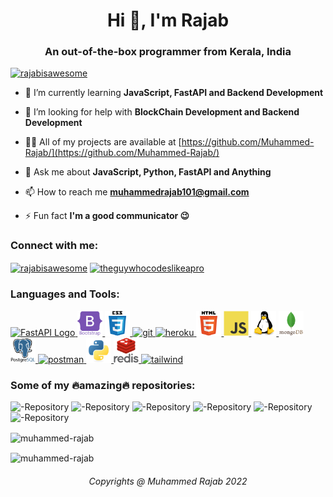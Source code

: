 <h1 align="center">Hi 👋, I'm Rajab</h1>
<h3 align="center">An out-of-the-box programmer from Kerala, India</h3>

<p align="left"> <a href="https://twitter.com/rajabisawesome" target="blank"><img src="https://img.shields.io/twitter/follow/rajabisawesome?logo=twitter&style=for-the-badge" alt="rajabisawesome" /></a> </p>

- 🌱 I’m currently learning **JavaScript, FastAPI and Backend Development**

- 🤝 I’m looking for help with **BlockChain Development and Backend Development**

- 👨‍💻 All of my projects are available at [https://github.com/Muhammed-Rajab/](https://github.com/Muhammed-Rajab/)

- 💬 Ask me about **JavaScript, Python, FastAPI and Anything**

- 📫 How to reach me **muhammedrajab101@gmail.com**

- ⚡ Fun fact **I'm a good communicator 😉**

<h3 align="left">Connect with me:</h3>
<p align="left">
<a href="https://twitter.com/rajabisawesome" target="blank"><img align="center" src="https://raw.githubusercontent.com/rahuldkjain/github-profile-readme-generator/master/src/images/icons/Social/twitter.svg" alt="rajabisawesome" height="30" width="40" /></a>
<a href="https://instagram.com/theguywhocodeslikeapro" target="blank"><img align="center" src="https://raw.githubusercontent.com/rahuldkjain/github-profile-readme-generator/master/src/images/icons/Social/instagram.svg" alt="theguywhocodeslikeapro" height="30" width="40" /></a>
</p>


<h3 align="left">Languages and Tools:</h3>


<p align="left">
<a href="https://fastapi.tiangolo.com/" target="_blank" rel="noreferrer">
<img src="https://fastapi.tiangolo.com/img/icon-white.svg" alt="FastAPI Logo" width="40" height="40"> 
<a href="https://getbootstrap.com" target="_blank" rel="noreferrer"> 
<img src="https://raw.githubusercontent.com/devicons/devicon/master/icons/bootstrap/bootstrap-plain-wordmark.svg" alt="bootstrap" width="40" height="40"/> </a> <a href="https://www.w3schools.com/css/" target="_blank" rel="noreferrer"> <img src="https://raw.githubusercontent.com/devicons/devicon/master/icons/css3/css3-original-wordmark.svg" alt="css3" width="40" height="40"/> </a> <a href="https://git-scm.com/" target="_blank" rel="noreferrer"> <img src="https://www.vectorlogo.zone/logos/git-scm/git-scm-icon.svg" alt="git" width="40" height="40"/> </a> <a href="https://heroku.com" target="_blank" rel="noreferrer"> <img src="https://www.vectorlogo.zone/logos/heroku/heroku-icon.svg" alt="heroku" width="40" height="40"/> </a> <a href="https://www.w3.org/html/" target="_blank" rel="noreferrer"> <img src="https://raw.githubusercontent.com/devicons/devicon/master/icons/html5/html5-original-wordmark.svg" alt="html5" width="40" height="40"/> </a> <a href="https://developer.mozilla.org/en-US/docs/Web/JavaScript" target="_blank" rel="noreferrer"> <img src="https://raw.githubusercontent.com/devicons/devicon/master/icons/javascript/javascript-original.svg" alt="javascript" width="40" height="40"/> </a> <a href="https://www.linux.org/" target="_blank" rel="noreferrer"> <img src="https://raw.githubusercontent.com/devicons/devicon/master/icons/linux/linux-original.svg" alt="linux" width="40" height="40"/> </a> <a href="https://www.mongodb.com/" target="_blank" rel="noreferrer"> <img src="https://raw.githubusercontent.com/devicons/devicon/master/icons/mongodb/mongodb-original-wordmark.svg" alt="mongodb" width="40" height="40"/> </a> <a href="https://www.postgresql.org" target="_blank" rel="noreferrer"> <img src="https://raw.githubusercontent.com/devicons/devicon/master/icons/postgresql/postgresql-original-wordmark.svg" alt="postgresql" width="40" height="40"/> </a> <a href="https://postman.com" target="_blank" rel="noreferrer"> <img src="https://www.vectorlogo.zone/logos/getpostman/getpostman-icon.svg" alt="postman" width="40" height="40"/> </a> <a href="https://www.python.org" target="_blank" rel="noreferrer"> <img src="https://raw.githubusercontent.com/devicons/devicon/master/icons/python/python-original.svg" alt="python" width="40" height="40"/> </a> <a href="https://redis.io" target="_blank" rel="noreferrer"> <img src="https://raw.githubusercontent.com/devicons/devicon/master/icons/redis/redis-original-wordmark.svg" alt="redis" width="40" height="40"/> </a> <a href="https://tailwindcss.com/" target="_blank" rel="noreferrer"> <img src="https://www.vectorlogo.zone/logos/tailwindcss/tailwindcss-icon.svg" alt="tailwind" width="40" height="40"/> </a> </p>


<h3 align="left">Some of my 🔥amazing🔥 repositories:</h3>


<p>
    <img 
        src="https://github-readme-stats.vercel.app/api/pin/?username=Muhammed-Rajab&repo=Todo-API"
    alt="-Repository">
    <img 
        src="https://github-readme-stats.vercel.app/api/pin/?username=Muhammed-Rajab&repo=Bankist"
    alt="-Repository">
    <img 
        src="https://github-readme-stats.vercel.app/api/pin/?username=Muhammed-Rajab&repo=Pig-Game"
    alt="-Repository">
    <img 
        src="https://github-readme-stats.vercel.app/api/pin/?username=Muhammed-Rajab&repo=Connect-4"
    alt="-Repository">
    <img 
        src="https://github-readme-stats.vercel.app/api/pin/?username=Muhammed-Rajab&repo=Pokemon-Memory-Game"
    alt="-Repository">
    <img 
        src="https://github-readme-stats.vercel.app/api/pin/?username=Muhammed-Rajab&repo=Paint"
    alt="-Repository">
</p>


<p><img align="center" src="https://github-readme-stats.vercel.app/api/top-langs?username=muhammed-rajab&show_icons=true&locale=en&layout=compact" alt="muhammed-rajab" /></p>

<p><img align="center" src="https://github-readme-streak-stats.herokuapp.com/?user=muhammed-rajab&" alt="muhammed-rajab" /></p>

<h6 align="center">Copyrights @ Muhammed Rajab 2022</h6>
